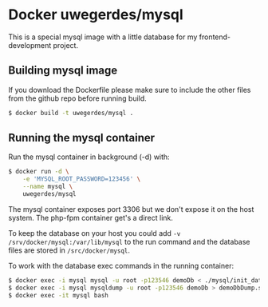 # Docker uwegerdes/mysql

This is a special mysql image with a little database for my frontend-development project.

## Building mysql image

If you download the Dockerfile please make sure to include the other files from the github repo before running build.

```bash
$ docker build -t uwegerdes/mysql .
```

## Running the mysql container

Run the mysql container in background (-d) with:

```bash
$ docker run -d \
	-e 'MYSQL_ROOT_PASSWORD=123456' \
	--name mysql \
	uwegerdes/mysql
```

The mysql container exposes port 3306 but we don't expose it on the host system. The php-fpm container get's a direct link.

To keep the database on your host you could add `-v /srv/docker/mysql:/var/lib/mysql` to the run command and the database files are stored in `/src/docker/mysql`.

To work with the database exec commands in the running container:

```bash
$ docker exec -i mysql mysql -u root -p123546 demoDb < ./mysql/init_database.sql
$ docker exec -i mysql mysqldump -u root -p123546 demoDb > demoDbDump.sql
$ docker exec -it mysql bash
```
